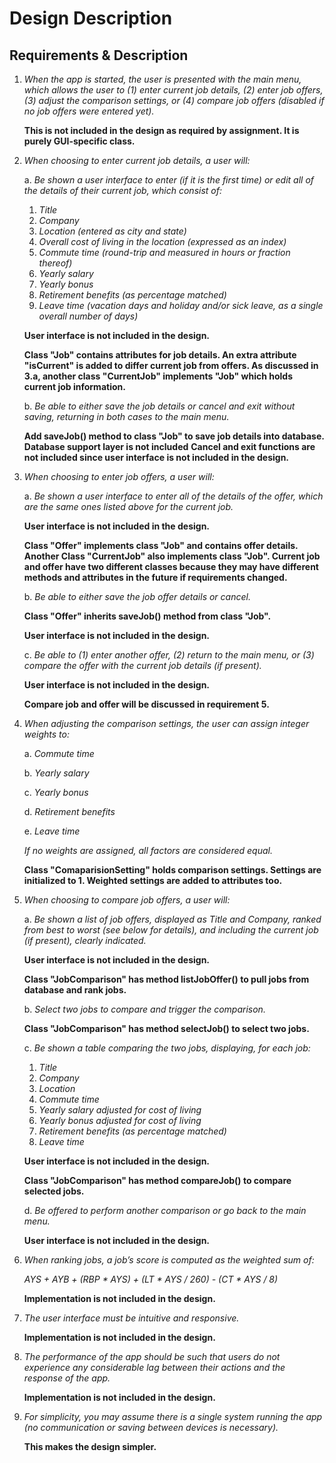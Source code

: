 # **Design Description**
## **Requirements & Description**
1. *When the app is started, the user is presented with the main menu, which allows the user to (1) enter current job details, (2) enter job offers, (3) adjust the comparison settings, or (4) compare job offers (disabled if no job offers were entered yet).*

   **This is not included in the design as required by assignment. It is purely GUI-specific class.**

2. *When choosing to enter current job details, a user will:*

   a. *Be shown a user interface to enter (if it is the first time) or edit all of the details of their current job, which consist of:*
    1. *Title*
    2. *Company*
    3. *Location (entered as city and state)*
    4. *Overall cost of living in the location (expressed as an index)*
    5. *Commute time (round-trip and measured in hours or fraction thereof)*
    6. *Yearly salary*
    7. *Yearly bonus*
    8. *Retirement benefits (as percentage matched)*
    9. *Leave time (vacation days and holiday and/or sick leave, as a single overall number of days)*

    **User interface is not included in the design.**

    **Class "Job" contains attributes for job details. An extra attribute "isCurrent" is added to differ current job from offers. As discussed in 3.a, another class "CurrentJob" implements "Job" which holds current job information.**

   b. *Be able to either save the job details or cancel and exit without saving, returning in both cases to the main menu.*

    **Add saveJob() method to class "Job" to save job details into database. Database support layer is not included**
    **Cancel and exit functions are not included since user interface is not included in the design.**

3. *When choosing to enter job offers, a user will:*

   a. *Be shown a user interface to enter all of the details of the offer, which are the same ones listed above for the current job.*

    **User interface is not included in the design.**
 
    **Class "Offer" implements class "Job" and contains offer details. Another Class "CurrentJob" also implements class "Job". Current job and offer have two different classes because they may have different methods and attributes in the future if requirements changed.**

   b. *Be able to either save the job offer details or cancel.*

    **Class "Offer" inherits saveJob() method from class "Job".**

    **User interface is not included in the design.**

   c. *Be able to (1) enter another offer, (2) return to the main menu, or (3) compare the offer with the current job details (if present).*

    **User interface is not included in the design.**

    **Compare job and offer will be discussed in requirement 5.**

4. *When adjusting the comparison settings, the user can assign integer weights to:*

   a. *Commute time*

   b. *Yearly salary*

   c. *Yearly bonus*

   d. *Retirement benefits*

   e. *Leave time*

   *If no weights are assigned, all factors are considered equal.*

   **Class "ComaparisionSetting" holds comparison settings. Settings are initialized to 1. Weighted settings are added to attributes too.**

5. *When choosing to compare job offers, a user will:*

   a. *Be shown a list of job offers, displayed as Title and Company, ranked from best to worst (see below for details), and including the current job (if present), clearly indicated.*

   **User interface is not included in the design.**

   **Class "JobComparison" has method listJobOffer() to pull jobs from database and rank jobs.**

   b. *Select two jobs to compare and trigger the comparison.*

   **Class "JobComparison" has method selectJob() to select two jobs.**

   c. *Be shown a table comparing the two jobs, displaying, for each job:*

    1. *Title*
    2. *Company*
    3. *Location*
    4. *Commute time*
    5. *Yearly salary adjusted for cost of living*
    6. *Yearly bonus adjusted for cost of living*
    7. *Retirement benefits (as percentage matched)*
    8. *Leave time*

   **User interface is not included in the design.**

   **Class "JobComparison" has method compareJob() to compare selected jobs.**

   d. *Be offered to perform another comparison or go back to the main menu.*

   **User interface is not included in the design.**

6. *When ranking jobs, a job’s score is computed as the weighted sum of:*

   *AYS + AYB + (RBP * AYS) + (LT * AYS / 260) - (CT * AYS / 8)*

   **Implementation is not included in the design.**

7. *The user interface must be intuitive and responsive.*

   **Implementation is not included in the design.**

8. *The performance of the app should be such that users do not experience any considerable lag between their actions and the response of the app.*

   **Implementation is not included in the design.**

9. *For simplicity, you may assume there is a single system running the app (no communication or saving between devices is necessary).*

   **This makes the design simpler.**








